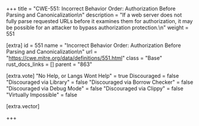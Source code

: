 +++
title = "CWE-551: Incorrect Behavior Order: Authorization Before Parsing and Canonicalization\n"
description = "If a web server does not fully parse requested URLs before it examines them for authorization, it may be possible for an attacker to bypass authorization protection.\n"
weight = 551

[extra]
id = 551
name = "Incorrect Behavior Order: Authorization Before Parsing and Canonicalization\n"
url = "https://cwe.mitre.org/data/definitions/551.html"
class = "Base"
rust_docs_links = []
parent = "863"

[extra.vote]
"No Help, or Langs Wont Help" = true
Discouraged = false
"Discouraged via Library" = false
"Discouraged via Borrow Checker" = false
"Discouraged via Debug Mode" = false
"Discouraged via Clippy" = false
"Virtually Impossible" = false

[extra.vector]

+++